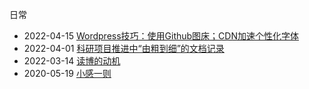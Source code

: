 日常
- 2022-04-15 [Wordpress技巧：使用Github图床；CDN加速个性化字体](/posts/richang/2022_04_15)
- 2022-04-01 [科研项目推进中“由粗到细”的文档记录](/posts/richang/2022_04_01)
- 2022-03-14 [读博的动机](/posts/richang/2022_03_14)
- 2020-05-19 [小感一则](/posts/richang/2020_05_19)

